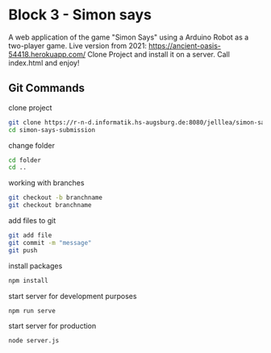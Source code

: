 # Block 3 - Simon says

A web application of the game "Simon Says" using a Arduino Robot as a two-player game. Live version from 2021: https://ancient-oasis-54418.herokuapp.com/ 
Clone Project and install it on a server. Call index.html and enjoy!

## Git Commands

clone project

```bash
git clone https://r-n-d.informatik.hs-augsburg.de:8080/jelllea/simon-says-submission.git
cd simon-says-submission
```

change folder

```bash
cd folder
cd ..
```

working with branches

```bash
git checkout -b branchname
git checkout branchname
```

add files to git

```bash
git add file
git commit -m "message"
git push
```

install packages

```bash
npm install
```

start server for development purposes

```bash
npm run serve
```

start server for production

```bash
node server.js
```
